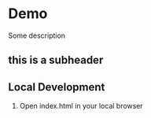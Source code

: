 # Demo

Some description
 
## this is a subheader


## Local Development

1. Open index.html in your local browser